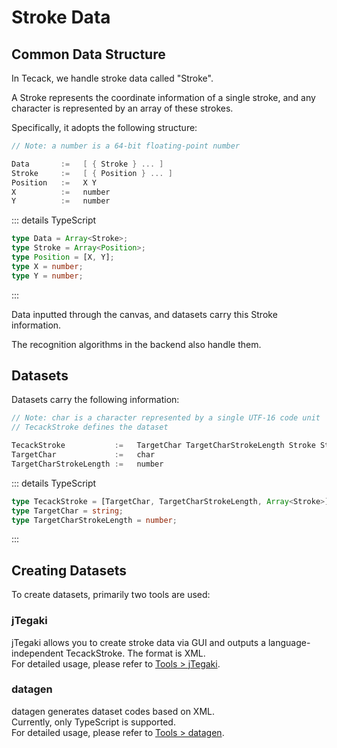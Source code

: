 # Stroke Data

## Common Data Structure

In Tecack, we handle stroke data called "Stroke".

A Stroke represents the coordinate information of a single stroke, and any character is represented by an array of these strokes.

Specifically, it adopts the following structure:

```go
// Note: a number is a 64-bit floating-point number

Data       :=   [ { Stroke } ... ]
Stroke     :=   [ { Position } ... ]
Position   :=   X Y
X          :=   number
Y          :=   number

```

::: details TypeScript

```ts
type Data = Array<Stroke>;
type Stroke = Array<Position>;
type Position = [X, Y];
type X = number;
type Y = number;
```

:::

Data inputted through the canvas, and datasets carry this Stroke information.

The recognition algorithms in the backend also handle them.

## Datasets

Datasets carry the following information:

```go
// Note: char is a character represented by a single UTF-16 code unit
// TecackStroke defines the dataset

TecackStroke           :=   TargetChar TargetCharStrokeLength Stroke Stroke
TargetChar             :=   char
TargetCharStrokeLength :=   number
```

::: details TypeScript

```ts
type TecackStroke = [TargetChar, TargetCharStrokeLength, Array<Stroke>];
type TargetChar = string;
type TargetCharStrokeLength = number;
```

:::

## Creating Datasets

To create datasets, primarily two tools are used:

### jTegaki

jTegaki allows you to create stroke data via GUI and outputs a language-independent TecackStroke. The format is XML.  
For detailed usage, please refer to [Tools > jTegaki](/tools/j-tegaki).

### datagen

datagen generates dataset codes based on XML.  
Currently, only TypeScript is supported.  
For detailed usage, please refer to [Tools > datagen](/tools/datagen).
